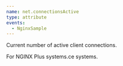 ```yaml
---
name: net.connectionsActive
type: attribute
events:
  - NginxSample
---
```


Current number of active client connections.

For NGINX Plus systems.ce systems.